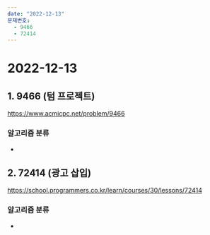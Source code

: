 ```yaml
---
date: "2022-12-13"
문제번호:
  - 9466
  - 72414
---
```


# 2022-12-13

## 1. 9466 (텀 프로젝트)
https://www.acmicpc.net/problem/9466

### 알고리즘 분류
- 

## 2. 72414 (광고 삽입)
https://school.programmers.co.kr/learn/courses/30/lessons/72414

### 알고리즘 분류
- 